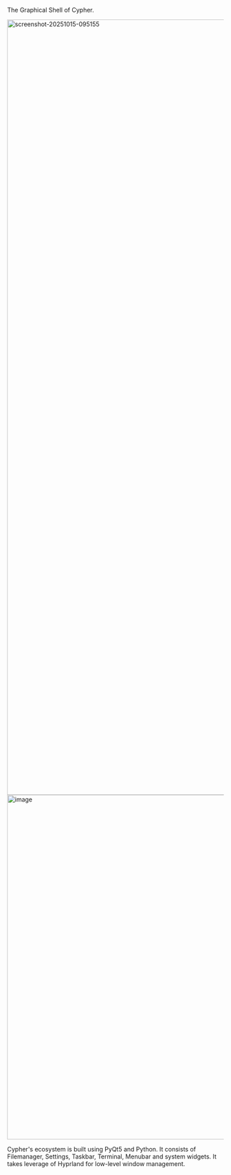The Graphical Shell of Cypher.

<img width="2880" height="1800" alt="screenshot-20251015-095155" src="https://github.com/user-attachments/assets/13689a39-0a03-46cc-ac02-7746fcfbfd94" />

<img width="1280" height="800" alt="image" src="https://github.com/user-attachments/assets/a3c9afc0-ea87-4ede-b347-077ffcca3c52" />

Cypher's ecosystem is built using PyQt5 and Python. It consists of Filemanager, Settings, Taskbar, Terminal, Menubar and system widgets. It takes leverage of Hyprland for low-level window management.

